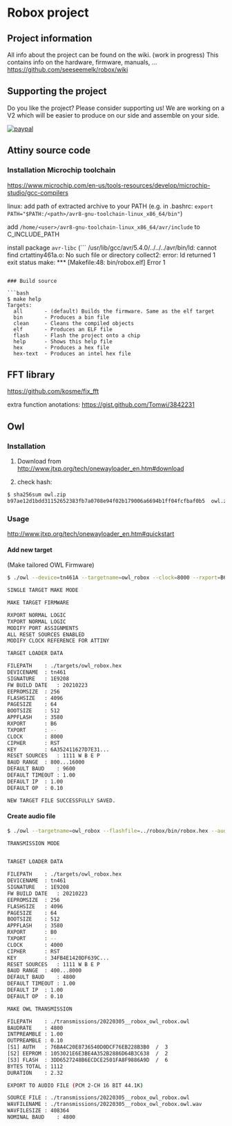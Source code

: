 # Robox project

## Project information

All info about the project can be found on the wiki. (work in progress)
This contains info on the hardware, firmware, manuals, ...
https://github.com/seeseemelk/robox/wiki

## Supporting the project

Do you like the project? Please consider supporting us! We are working on a V2 which will be easier to produce on our side and assemble on your side.

[![paypal](https://www.paypalobjects.com/en_US/i/btn/btn_donateCC_LG.gif)](https://ko-fi.com/robox)

## Attiny source code

### Installation Microchip toolchain

https://www.microchip.com/en-us/tools-resources/develop/microchip-studio/gcc-compilers

linux: add path of extracted archive to your PATH
(e.g. in .bashrc: `export PATH="$PATH:/<path>/avr8-gnu-toolchain-linux_x86_64/bin"`)

add `/home/<user>/avr8-gnu-toolchain-linux_x86_64/avr/include` to C_INCLUDE_PATH

install package `avr-libc`
(```
/usr/lib/gcc/avr/5.4.0/../../../avr/bin/ld: cannot find crtattiny461a.o: No such file or directory
collect2: error: ld returned 1 exit status
make: *** [Makefile:48: bin/robox.elf] Error 1
```)

### Build source

```bash
$ make help
Targets:
  all       - (default) Builds the firmware. Same as the elf target
  bin       - Produces a bin file
  clean     - Cleans the compiled objects
  elf       - Produces an ELF file
  flash     - Flash the project onto a chip
  help      - Shows this help file
  hex       - Produces a hex file
  hex-text  - Produces an intel hex file
```

## FFT library
https://github.com/kosme/fix_fft

extra function anotations:
https://gist.github.com/Tomwi/3842231

## Owl

### Installation

1. Download from http://www.jtxp.org/tech/onewayloader_en.htm#download

1. check hash:
```bash
$ sha256sum owl.zip 
b97ae12d1bdd31152652383fb7a0708e94f02b179006a6694b1ff04fcfbaf0b5  owl.zip
```

### Usage

http://www.jtxp.org/tech/onewayloader_en.htm#quickstart

#### Add new target
(Make tailored OWL Firmware)

```bash
$ ./owl --device=tn461A --targetname=owl_robox --clock=8000 --rxport=B6

SINGLE TARGET MAKE MODE

MAKE TARGET FIRMWARE

RXPORT NORMAL LOGIC
TXPORT NORMAL LOGIC
MODIFY PORT ASSIGNMENTS
ALL RESET SOURCES ENABLED
MODIFY CLOCK REFERENCE FOR ATTINY

TARGET LOADER DATA

FILEPATH 	: ./targets/owl_robox.hex
DEVICENAME	: tn461
SIGNATURE	: 1E9208
FW BUILD DATE	: 20210223
EEPROMSIZE	: 256
FLASHSIZE	: 4096
PAGESIZE	: 64
BOOTSIZE 	: 512
APPFLASH	: 3580
RXPORT   	: B6
TXPORT   	: --
CLOCK    	: 8000
CIPHER   	: RST
KEY      	: 6A352411627D7E31...
RESET SOURCES	: 1111 W B E P 
BAUD RANGE	: 800...16000
DEFAULT BAUD	: 9600
DEFAULT TIMEOUT	: 1.00
DEFAULT IP	: 1.00
DEFAULT OP	: 0.10

NEW TARGET FILE SUCCESSFULLY SAVED.
```

#### Create audio file

```bash
$ ./owl --targetname=owl_robox --flashfile=../robox/bin/robox.hex --audioexport

TRANSMISSION MODE


TARGET LOADER DATA

FILEPATH 	: ./targets/owl_robox.hex
DEVICENAME	: tn461
SIGNATURE	: 1E9208
FW BUILD DATE	: 20210223
EEPROMSIZE	: 256
FLASHSIZE	: 4096
PAGESIZE	: 64
BOOTSIZE 	: 512
APPFLASH	: 3580
RXPORT   	: B0
TXPORT   	: --
CLOCK    	: 4000
CIPHER   	: RST
KEY      	: 34FB4E1420DF639C...
RESET SOURCES	: 1111 W B E P 
BAUD RANGE	: 400...8000
DEFAULT BAUD	: 4800
DEFAULT TIMEOUT	: 1.00
DEFAULT IP	: 1.00
DEFAULT OP	: 0.10

MAKE OWL TRANSMISSION

FILEPATH	: ./transmissions/20220305__robox_owl_robox.owl
BAUDRATE	: 4800
INTPREAMBLE	: 1.00
OUTPREAMBLE	: 0.10
[S1] AUTH	: 76BA4C20E8736540D0DCF76EB228B3B0  /  3
[S2] EEPROM	: 1053021E6E3BE4A352B2886D64B3C638  /  2
[S3] FLASH	: 3DD6527248B6ECDCE2501FA8F9886A9D  /  6
BYTES TOTAL	: 1112
DURATION   	: 2.32

EXPORT TO AUDIO FILE (PCM 2-CH 16 BIT 44.1K)

SOURCE FILE	: ./transmissions/20220305__robox_owl_robox.owl
WAVFILENAME	: ./transmissions/20220305__robox_owl_robox.owl.wav
WAVFILESIZE	: 408364
NOMINAL BAUD	: 4800
```
